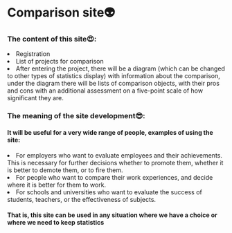 <h1>Comparison site👽</h1>
<h3>The content of this site😍:</h3>
<li>Registration</li>
<li>List of projects for comparison</li>
<li>After entering the project, there will be a diagram (which can be changed to other types of statistics display) with information about the comparison, under the diagram there will be lists of comparison objects, with their pros and cons with an additional assessment on a five-point scale of how significant they are.</li>
<h3>The meaning of the site development😎:</h3>
<h4>It will be useful for a very wide range of people, examples of using the site:</h6>
<li>For employers who want to evaluate employees and their achievements. This is necessary for further decisions whether to promote them, whether it is better to demote them, or to fire them.</li>
<li>For people who want to compare their work experiences, and decide where it is better for them to work.</li>
<li>For schools and universities who want to evaluate the success of students, teachers, or the effectiveness of subjects.</li>
<h4>That is, this site can be used in any situation where we have a choice or where we need to keep statistics</h4>
